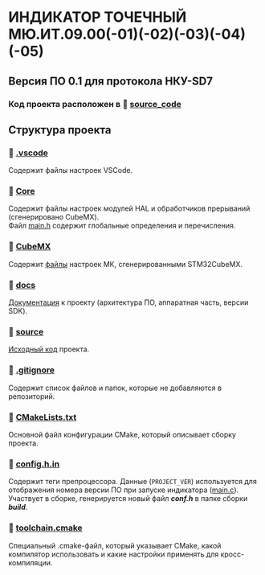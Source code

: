 # ИНДИКАТОР ТОЧЕЧНЫЙ МЮ.ИТ.09.00(-01)(-02)(-03)(-04)(-05)

## Версия ПО 0.1 для протокола НКУ-SD7

### Код проекта расположен в 📂 **[source_code](../source_code/)**

## Структура проекта

### 📂 **[.vscode](./.vscode)**

Содержит файлы настроек VSCode.

### 📂 **[Core](./Core)**

Содержит файлы настроек модулей HAL и обработчиков прерываний (сгенерировано CubeMX). <br>
Файл [main.h](././Core/Inc/main.h) содержит глобальные определения и перечисления.

### 📂 **[CubeMX](./CubeMX)**

Содержит [файлы](./CubeMX/README.md) настроек МК, сгенерированными STM32CubeMX.

### 📂 **[docs](./docs)**

[Документация](./docs/README.md) к проекту (архитектура ПО, аппаратная часть, версии SDK).

### 📂 **[source](./source)**

[Исходный код](./source/README.md) проекта.

### 📄 **[.gitignore](./.gitignore)**

Содержит список файлов и папок, которые не добавляются в репозиторий.

### 📄 **[CMakeLists.txt](./CMakeLists.txt)**

Основной файл конфигурации CMake, который описывает сборку проекта.

### 📄 **[config.h.in](./config.h.in)**

Содержит теги препроцессора. Данные (`PROJECT_VER`) используется для отображения номера версии ПО при запуске индикатора ([main.c](./source/app/main.c)). Участвует в сборке, генерируется новый файл **_conf.h_** в папке сборки **_build_**.

### 📄 **[toolchain.cmake](./toolchain.cmake)**

Cпециальный .cmake-файл, который указывает CMake, какой компилятор использовать и какие настройки применять для кросс-компиляции.
